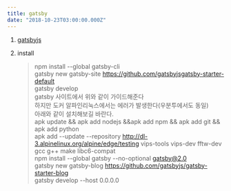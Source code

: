 ```yaml
---
title: gatsby
date: "2018-10-23T03:00:00.000Z"
---
```



1. [gatsbyjs](https://www.gatsbyjs.org)

2. install <br />
    > npm install --global gatsby-cli <br />
    > gatsby new gatsby-site https://github.com/gatsbyjsgatsby-starter-default <br />
    > gatsby develop <br />
    > gatsby 사이트에서 위와 같이 가이드해준다 <br />
    > 하지만 도커 알파인리눅스에서는 에러가 발생한다(우분투에서도 동일) <br />
    > 아래와 같이 설치해보길 바란다. <br />
    > apk update && apk add nodejs &&apk add npm && apk add git && apk add python <br />
    > apk add --update --repository http://dl-3.alpinelinux.org/alpine/edge/testing vips-tools vips-dev fftw-dev gcc g++ make libc6-compat <br />
    > npm install --global gatsby --no-optional gatsby@2.0 <br />
    > gatsby new gatsby-blog https://github.com/gatsbyjs/gatsby-starter-blog <br />
    > gatsby develop --host 0.0.0.0 <br />





